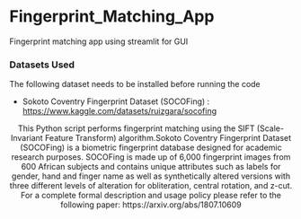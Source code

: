 # Fingerprint_Matching_App
Fingerprint matching app using streamlit for GUI

### Datasets Used
The following dataset needs to be installed before running the code

 - Sokoto Coventry Fingerprint Dataset (SOCOFing) : https://www.kaggle.com/datasets/ruizgara/socofing

<p align="center"> This Python script performs fingerprint matching using the SIFT (Scale-Invariant Feature Transform) algorithm.Sokoto Coventry Fingerprint Dataset (SOCOFing) is a biometric fingerprint database designed for academic research purposes. SOCOFing is made up of 6,000 fingerprint images from 600 African subjects and contains unique attributes such as labels for gender, hand and finger name as well as synthetically altered versions with three different levels of alteration for obliteration, central rotation, and z-cut. For a complete formal description and usage policy please refer to the following paper: https://arxiv.org/abs/1807.10609 
    <br> 
</p>